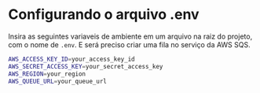 # Configurando o arquivo .env

Insira as seguintes variaveis de ambiente em um arquivo na raiz do projeto, com o nome de `.env`. E será preciso criar uma fila no serviço da AWS SQS.

```bash
AWS_ACCESS_KEY_ID=your_access_key_id
AWS_SECRET_ACCESS_KEY=your_secret_access_key
AWS_REGION=your_region
AWS_QUEUE_URL=your_queue_url
```
